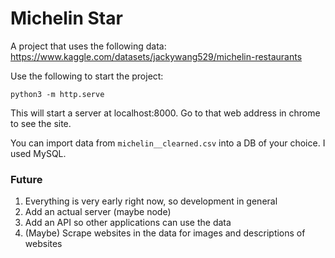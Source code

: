# Michelin Star

A project that uses the following data: https://www.kaggle.com/datasets/jackywang529/michelin-restaurants

Use the following to start the project:

```
python3 -m http.serve
```

This will start a server at localhost:8000. Go to that web address in chrome to see the site.

You can import data from `michelin__clearned.csv` into a DB of your choice. I used MySQL.

### Future

1) Everything is very early right now, so development in general
2) Add an actual server (maybe node)
3) Add an API so other applications can use the data
4) (Maybe) Scrape websites in the data for images and descriptions of websites
